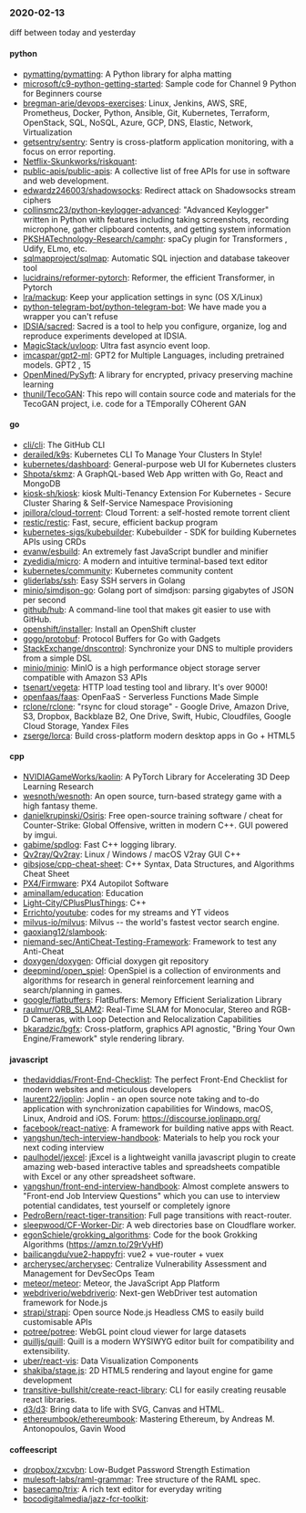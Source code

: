 ### 2020-02-13
diff between today and yesterday

#### python
* [pymatting/pymatting](https://github.com/pymatting/pymatting): A Python library for alpha matting
* [microsoft/c9-python-getting-started](https://github.com/microsoft/c9-python-getting-started): Sample code for Channel 9 Python for Beginners course
* [bregman-arie/devops-exercises](https://github.com/bregman-arie/devops-exercises): Linux, Jenkins, AWS, SRE, Prometheus, Docker, Python, Ansible, Git, Kubernetes, Terraform, OpenStack, SQL, NoSQL, Azure, GCP, DNS, Elastic, Network, Virtualization
* [getsentry/sentry](https://github.com/getsentry/sentry): Sentry is cross-platform application monitoring, with a focus on error reporting.
* [Netflix-Skunkworks/riskquant](https://github.com/Netflix-Skunkworks/riskquant): 
* [public-apis/public-apis](https://github.com/public-apis/public-apis): A collective list of free APIs for use in software and web development.
* [edwardz246003/shadowsocks](https://github.com/edwardz246003/shadowsocks): Redirect attack on Shadowsocks stream ciphers
* [collinsmc23/python-keylogger-advanced](https://github.com/collinsmc23/python-keylogger-advanced): "Advanced Keylogger" written in Python with features including taking screenshots, recording microphone, gather clipboard contents, and getting system information
* [PKSHATechnology-Research/camphr](https://github.com/PKSHATechnology-Research/camphr): spaCy plugin for Transformers , Udify, ELmo, etc.
* [sqlmapproject/sqlmap](https://github.com/sqlmapproject/sqlmap): Automatic SQL injection and database takeover tool
* [lucidrains/reformer-pytorch](https://github.com/lucidrains/reformer-pytorch): Reformer, the efficient Transformer, in Pytorch
* [lra/mackup](https://github.com/lra/mackup): Keep your application settings in sync (OS X/Linux)
* [python-telegram-bot/python-telegram-bot](https://github.com/python-telegram-bot/python-telegram-bot): We have made you a wrapper you can't refuse
* [IDSIA/sacred](https://github.com/IDSIA/sacred): Sacred is a tool to help you configure, organize, log and reproduce experiments developed at IDSIA.
* [MagicStack/uvloop](https://github.com/MagicStack/uvloop): Ultra fast asyncio event loop.
* [imcaspar/gpt2-ml](https://github.com/imcaspar/gpt2-ml): GPT2 for Multiple Languages, including pretrained models. GPT2 , 15
* [OpenMined/PySyft](https://github.com/OpenMined/PySyft): A library for encrypted, privacy preserving machine learning
* [thunil/TecoGAN](https://github.com/thunil/TecoGAN): This repo will contain source code and materials for the TecoGAN project, i.e. code for a TEmporally COherent GAN

#### go
* [cli/cli](https://github.com/cli/cli): The GitHub CLI
* [derailed/k9s](https://github.com/derailed/k9s):  Kubernetes CLI To Manage Your Clusters In Style!
* [kubernetes/dashboard](https://github.com/kubernetes/dashboard): General-purpose web UI for Kubernetes clusters
* [Shpota/skmz](https://github.com/Shpota/skmz): A GraphQL-based Web App written with Go, React and MongoDB
* [kiosk-sh/kiosk](https://github.com/kiosk-sh/kiosk): kiosk  Multi-Tenancy Extension For Kubernetes - Secure Cluster Sharing & Self-Service Namespace Provisioning
* [jpillora/cloud-torrent](https://github.com/jpillora/cloud-torrent): Cloud Torrent: a self-hosted remote torrent client
* [restic/restic](https://github.com/restic/restic): Fast, secure, efficient backup program
* [kubernetes-sigs/kubebuilder](https://github.com/kubernetes-sigs/kubebuilder): Kubebuilder - SDK for building Kubernetes APIs using CRDs
* [evanw/esbuild](https://github.com/evanw/esbuild): An extremely fast JavaScript bundler and minifier
* [zyedidia/micro](https://github.com/zyedidia/micro): A modern and intuitive terminal-based text editor
* [kubernetes/community](https://github.com/kubernetes/community): Kubernetes community content
* [gliderlabs/ssh](https://github.com/gliderlabs/ssh): Easy SSH servers in Golang
* [minio/simdjson-go](https://github.com/minio/simdjson-go): Golang port of simdjson: parsing gigabytes of JSON per second
* [github/hub](https://github.com/github/hub): A command-line tool that makes git easier to use with GitHub.
* [openshift/installer](https://github.com/openshift/installer): Install an OpenShift cluster
* [gogo/protobuf](https://github.com/gogo/protobuf): Protocol Buffers for Go with Gadgets
* [StackExchange/dnscontrol](https://github.com/StackExchange/dnscontrol): Synchronize your DNS to multiple providers from a simple DSL
* [minio/minio](https://github.com/minio/minio): MinIO is a high performance object storage server compatible with Amazon S3 APIs
* [tsenart/vegeta](https://github.com/tsenart/vegeta): HTTP load testing tool and library. It's over 9000!
* [openfaas/faas](https://github.com/openfaas/faas): OpenFaaS - Serverless Functions Made Simple
* [rclone/rclone](https://github.com/rclone/rclone): "rsync for cloud storage" - Google Drive, Amazon Drive, S3, Dropbox, Backblaze B2, One Drive, Swift, Hubic, Cloudfiles, Google Cloud Storage, Yandex Files
* [zserge/lorca](https://github.com/zserge/lorca): Build cross-platform modern desktop apps in Go + HTML5

#### cpp
* [NVIDIAGameWorks/kaolin](https://github.com/NVIDIAGameWorks/kaolin): A PyTorch Library for Accelerating 3D Deep Learning Research
* [wesnoth/wesnoth](https://github.com/wesnoth/wesnoth): An open source, turn-based strategy game with a high fantasy theme.
* [danielkrupinski/Osiris](https://github.com/danielkrupinski/Osiris): Free open-source training software / cheat for Counter-Strike: Global Offensive, written in modern C++. GUI powered by imgui.
* [gabime/spdlog](https://github.com/gabime/spdlog): Fast C++ logging library.
* [Qv2ray/Qv2ray](https://github.com/Qv2ray/Qv2ray):  Linux / Windows / macOS  V2ray GUI   C++  
* [gibsjose/cpp-cheat-sheet](https://github.com/gibsjose/cpp-cheat-sheet): C++ Syntax, Data Structures, and Algorithms Cheat Sheet
* [PX4/Firmware](https://github.com/PX4/Firmware): PX4 Autopilot Software
* [aminallam/education](https://github.com/aminallam/education): Education
* [Light-City/CPlusPlusThings](https://github.com/Light-City/CPlusPlusThings): C++
* [Errichto/youtube](https://github.com/Errichto/youtube): codes for my streams and YT videos
* [milvus-io/milvus](https://github.com/milvus-io/milvus): Milvus -- the world's fastest vector search engine.
* [gaoxiang12/slambook](https://github.com/gaoxiang12/slambook): 
* [niemand-sec/AntiCheat-Testing-Framework](https://github.com/niemand-sec/AntiCheat-Testing-Framework): Framework to test any Anti-Cheat
* [doxygen/doxygen](https://github.com/doxygen/doxygen): Official doxygen git repository
* [deepmind/open_spiel](https://github.com/deepmind/open_spiel): OpenSpiel is a collection of environments and algorithms for research in general reinforcement learning and search/planning in games.
* [google/flatbuffers](https://github.com/google/flatbuffers): FlatBuffers: Memory Efficient Serialization Library
* [raulmur/ORB_SLAM2](https://github.com/raulmur/ORB_SLAM2): Real-Time SLAM for Monocular, Stereo and RGB-D Cameras, with Loop Detection and Relocalization Capabilities
* [bkaradzic/bgfx](https://github.com/bkaradzic/bgfx): Cross-platform, graphics API agnostic, "Bring Your Own Engine/Framework" style rendering library.

#### javascript
* [thedaviddias/Front-End-Checklist](https://github.com/thedaviddias/Front-End-Checklist):  The perfect Front-End Checklist for modern websites and meticulous developers
* [laurent22/joplin](https://github.com/laurent22/joplin): Joplin - an open source note taking and to-do application with synchronization capabilities for Windows, macOS, Linux, Android and iOS. Forum: https://discourse.joplinapp.org/
* [facebook/react-native](https://github.com/facebook/react-native): A framework for building native apps with React.
* [yangshun/tech-interview-handbook](https://github.com/yangshun/tech-interview-handbook):  Materials to help you rock your next coding interview
* [paulhodel/jexcel](https://github.com/paulhodel/jexcel): jExcel is a lightweight vanilla javascript plugin to create amazing web-based interactive tables and spreadsheets compatible with Excel or any other spreadsheet software.
* [yangshun/front-end-interview-handbook](https://github.com/yangshun/front-end-interview-handbook):  Almost complete answers to "Front-end Job Interview Questions" which you can use to interview potential candidates, test yourself or completely ignore
* [PedroBern/react-tiger-transition](https://github.com/PedroBern/react-tiger-transition): Full page transitions with react-router.
* [sleepwood/CF-Worker-Dir](https://github.com/sleepwood/CF-Worker-Dir): A web directories base on Cloudflare worker.
* [egonSchiele/grokking_algorithms](https://github.com/egonSchiele/grokking_algorithms): Code for the book Grokking Algorithms (https://amzn.to/29rVyHf)
* [bailicangdu/vue2-happyfri](https://github.com/bailicangdu/vue2-happyfri): vue2 + vue-router + vuex 
* [archerysec/archerysec](https://github.com/archerysec/archerysec): Centralize Vulnerability Assessment and Management for DevSecOps Team
* [meteor/meteor](https://github.com/meteor/meteor): Meteor, the JavaScript App Platform
* [webdriverio/webdriverio](https://github.com/webdriverio/webdriverio): Next-gen WebDriver test automation framework for Node.js
* [strapi/strapi](https://github.com/strapi/strapi):  Open source Node.js Headless CMS to easily build customisable APIs
* [potree/potree](https://github.com/potree/potree): WebGL point cloud viewer for large datasets
* [quilljs/quill](https://github.com/quilljs/quill): Quill is a modern WYSIWYG editor built for compatibility and extensibility.
* [uber/react-vis](https://github.com/uber/react-vis): Data Visualization Components
* [shakiba/stage.js](https://github.com/shakiba/stage.js): 2D HTML5 rendering and layout engine for game development
* [transitive-bullshit/create-react-library](https://github.com/transitive-bullshit/create-react-library): CLI for easily creating reusable react libraries.
* [d3/d3](https://github.com/d3/d3): Bring data to life with SVG, Canvas and HTML. 
* [ethereumbook/ethereumbook](https://github.com/ethereumbook/ethereumbook): Mastering Ethereum, by Andreas M. Antonopoulos, Gavin Wood

#### coffeescript
* [dropbox/zxcvbn](https://github.com/dropbox/zxcvbn): Low-Budget Password Strength Estimation
* [mulesoft-labs/raml-grammar](https://github.com/mulesoft-labs/raml-grammar): Tree structure of the RAML spec.
* [basecamp/trix](https://github.com/basecamp/trix): A rich text editor for everyday writing
* [bocodigitalmedia/jazz-fcr-toolkit](https://github.com/bocodigitalmedia/jazz-fcr-toolkit): 
